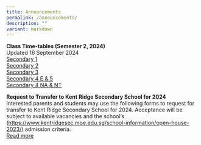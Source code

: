 ```yaml
---
title: Announcements
permalink: /announcements/
description: ""
variant: markdown
---
```

**Class Time-tables (Semester 2, 2024)** <br>
Updated 16 September 2024 <br>
[Secondary 1](/files/2024_Sem_2_Class_Timetable_Sec_1_2_July.pdf)<br>
[Secondary 2](/files/2024_Sem_2_Class_Timetable_Sec_2_2_July.pdf)<br>
[Secondary 3](/files/2024_Sem_2_Class_Timetable_Sec_3_3_July.pdf)<br>
[Secondary 4 E &amp; 5](/files/2024_Sem_2_Class_Timetable_Sec_45_2_July.pdf)<br>
[Secondary 4 NA &amp; NT](/files/Term_4_modified_TT_16_Sept.pdf)

**Request to Transfer to Kent Ridge Secondary School for 2024**<br>
Interested parents and students may use the following forms to request for transfer to Kent Ridge Secondary School for 2024. 
Acceptance will be subject to available vacancies and the school’s (https://www.kentridgesec.moe.edu.sg/school-information/open-house-2023/) admission criteria. <br> [Read more](https://kentridgesec.moe.edu.sg/school-information/transfer-in/)